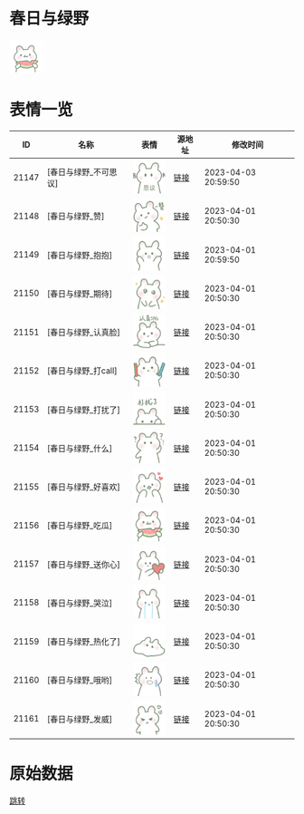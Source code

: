 # 春日与绿野

<img src="./cover.png" height="60" alt="cover" />

# 表情一览

|ID|名称|表情|源地址|修改时间|
|----|----|----|----|----|
|21147|[春日与绿野_不可思议]|<img src="./pic/021147_%5B春日与绿野_不可思议%5D.png" height="60" alt="不可思议"/>|[链接](https://i0.hdslb.com/bfs/garb/d047f704f7eeb29493d873e88415beada30777f0.png)|2023-04-03 20:59:50|
|21148|[春日与绿野_赞]|<img src="./pic/021148_%5B春日与绿野_赞%5D.png" height="60" alt="赞"/>|[链接](https://i0.hdslb.com/bfs/garb/b38041bee801661a667960b1e05b420f69db33bf.png)|2023-04-01 20:50:30|
|21149|[春日与绿野_抱抱]|<img src="./pic/021149_%5B春日与绿野_抱抱%5D.png" height="60" alt="抱抱"/>|[链接](https://i0.hdslb.com/bfs/garb/4d937f4725c04823afe2569952ae47f4a8733ee4.png)|2023-04-01 20:59:50|
|21150|[春日与绿野_期待]|<img src="./pic/021150_%5B春日与绿野_期待%5D.png" height="60" alt="期待"/>|[链接](https://i0.hdslb.com/bfs/garb/77eed7d742de0cc65a9d7df7cfdde5fe49e0cba6.png)|2023-04-01 20:50:30|
|21151|[春日与绿野_认真脸]|<img src="./pic/021151_%5B春日与绿野_认真脸%5D.png" height="60" alt="认真脸"/>|[链接](https://i0.hdslb.com/bfs/garb/2fd98ce5cebcb3308af3ec89f005d5090dacbd23.png)|2023-04-01 20:50:30|
|21152|[春日与绿野_打call]|<img src="./pic/021152_%5B春日与绿野_打call%5D.png" height="60" alt="打call"/>|[链接](https://i0.hdslb.com/bfs/garb/439d32b1e4685aa3227f0f58768b65175f2847e6.png)|2023-04-01 20:50:30|
|21153|[春日与绿野_打扰了]|<img src="./pic/021153_%5B春日与绿野_打扰了%5D.png" height="60" alt="打扰了"/>|[链接](https://i0.hdslb.com/bfs/garb/80346d2db218870795e9adfb0c4d7a2cffee2f72.png)|2023-04-01 20:50:30|
|21154|[春日与绿野_什么]|<img src="./pic/021154_%5B春日与绿野_什么%5D.png" height="60" alt="什么"/>|[链接](https://i0.hdslb.com/bfs/garb/567ede30e8319f8dbb9af866f6b3139e38e95df5.png)|2023-04-01 20:50:30|
|21155|[春日与绿野_好喜欢]|<img src="./pic/021155_%5B春日与绿野_好喜欢%5D.png" height="60" alt="好喜欢"/>|[链接](https://i0.hdslb.com/bfs/garb/59a183c2d6dfeef5233d1b3e021bc8781124b9ee.png)|2023-04-01 20:50:30|
|21156|[春日与绿野_吃瓜]|<img src="./pic/021156_%5B春日与绿野_吃瓜%5D.png" height="60" alt="吃瓜"/>|[链接](https://i0.hdslb.com/bfs/garb/74fb6e2a898f610efdde1259687afaaed1b101f0.png)|2023-04-01 20:50:30|
|21157|[春日与绿野_送你心]|<img src="./pic/021157_%5B春日与绿野_送你心%5D.png" height="60" alt="送你心"/>|[链接](https://i0.hdslb.com/bfs/garb/03c66357dc73a406dee2f6632bda5c84f9548c66.png)|2023-04-01 20:50:30|
|21158|[春日与绿野_哭泣]|<img src="./pic/021158_%5B春日与绿野_哭泣%5D.png" height="60" alt="哭泣"/>|[链接](https://i0.hdslb.com/bfs/garb/c39a85a3e06a2deb790ba9ab01da20c044972090.png)|2023-04-01 20:50:30|
|21159|[春日与绿野_热化了]|<img src="./pic/021159_%5B春日与绿野_热化了%5D.png" height="60" alt="热化了"/>|[链接](https://i0.hdslb.com/bfs/garb/7c384b1f36c6d051e8dd4a63cd23a142d44215e9.png)|2023-04-01 20:50:30|
|21160|[春日与绿野_哦哟]|<img src="./pic/021160_%5B春日与绿野_哦哟%5D.png" height="60" alt="哦哟"/>|[链接](https://i0.hdslb.com/bfs/garb/e18c65b6a85f357e75b9889f372f970334b37bc1.png)|2023-04-01 20:50:30|
|21161|[春日与绿野_发威]|<img src="./pic/021161_%5B春日与绿野_发威%5D.png" height="60" alt="发威"/>|[链接](https://i0.hdslb.com/bfs/garb/fbd47d57e7a7a072386de5c9b0645ddbf36eb34e.png)|2023-04-01 20:50:30|

# 原始数据

[跳转](./raw.json)

